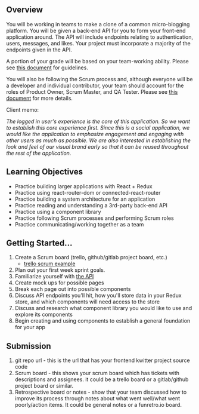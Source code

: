 ## Overview

You will be working in teams to make a clone of a common micro-blogging platform. You will be given a back-end API for you to form your front-end application around. 
The API will include endpoints relating to authentication, users, messages, and likes. Your project must incorporate a majority of the endpoints given in the API.

A portion of your grade will be based on your team-working ability. Please see [this document](https://gitlab.com/kenzie-academy/se_public_files/team-guidelines/-/tree/master)
for guidelines.

You will also be following the Scrum process and, although everyone will be a developer and individual contributor, your team should account for the roles of Product Owner, 
Scrum Master, and QA Tester. Please see [this document](https://gitlab.com/kenzie-academy/se_public_files/scrum-guidelines/-/blob/master/README.md) for more details. 

Client memo:

_The logged in user's experience is the core of this application. So we want to establish this core experience first._
_Since this is a social application, we would like the application to emphasize engagement and engaging with other users as much as possible._
_We are also interested in establishing the look and feel of our visual brand early so that it can be reused throughout the rest of the application._

## Learning Objectives

- Practice building larger applications with React + Redux
- Practice using react-router-dom or connected-react-router
- Practice building a system architecture for an application
- Practice reading and understanding a 3rd-party back-end API
- Practice using a component library
- Practice following Scrum processes and performing Scrum roles
- Practice communicating/working together as a team

<!--An optional starter scaffolding is provided [here.](https://gitlab.com/kenzie-academy/se/fe/final-projects/assessment---kwitter-frontend) An overview of the -->
<!--starting scaffolding architecture can be found in [this dependency graph](https://kenzie-academy.gitlab.io/se/fe/final-projects/assessment---kwitter-frontend/dependencygraph.html)-->

## Getting Started...

1. Create a Scrum board (trello, github/gitlab project board, etc.) 
    - [trello scrum example](https://trello.com/b/0xzkRjTH/scrum-project-management-board)
2. Plan out your first week sprint goals.
3. Familiarize yourself with [the API](https://kwitter-api.herokuapp.com/docs/)
4. Create mock ups for possible pages
5. Break each page out into possible components
6. Discuss API endpoints you'll hit, how you'll store data in your Redux store, and which components will need access to the store
7. Discuss and research what component library you would like to use and explore its components
8. Begin creating and using components to establish a general foundation for your app

## Submission

1. git repo url - this is the url that has your frontend kwitter project source code
2. Scrum board - this shows your scrum board which has tickets with descriptions and assignees. it could be a trello board or a gitlab/github project board or similar.
3. Retrospective board or notes - show that your team discussed how to improve its process through notes about what went well/what went poorly/action items. 
It could be general notes or a funretro.io board.
